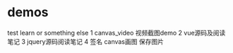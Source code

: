 ﻿# demos
test learn or something else
1 canvas_video 视频截图demo
2 vue源码及阅读笔记
3 jquery源码阅读笔记
4 签名 canvas画图 保存图片

